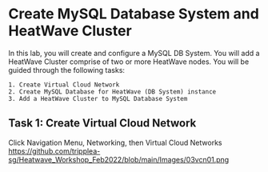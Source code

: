 # Create MySQL Database System and HeatWave Cluster
In this lab, you will create and configure a MySQL DB System. You will add a HeatWave Cluster comprise of two or more HeatWave nodes. You will be guided through the following tasks:

    1. Create Virtual Cloud Network
    2. Create MySQL Database for HeatWave (DB System) instance 
    3. Add a HeatWave Cluster to MySQL Database System

## Task 1: Create Virtual Cloud Network
Click Navigation Menu, Networking, then Virtual Cloud Networks
https://github.com/tripplea-sg/Heatwave_Workshop_Feb2022/blob/main/Images/03vcn01.png
